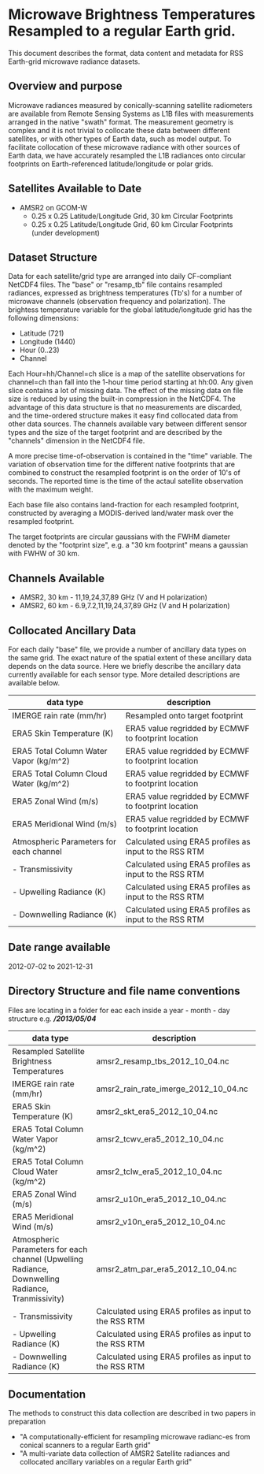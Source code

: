 # Microwave Brightness Temperatures Resampled to a regular Earth grid.

This document describes the format, data content and metadata for RSS Earth-grid microwave radiance datasets.  

## Overview and purpose
Microwave radiances measured by conically-scanning satellite radiometers are available from Remote Sensing Systems as L1B files with measurements arranged in the native "swath" format.  The measurement geometry is complex and it is not trivial to collocate these data between different satellites, or with other types of Earth data, such as model output.  To facilitate collocation of these microwave radiance with other sources of Earth data, we have accurately resampled the L1B radiances onto circular footprints on Earth-referenced latitude/longitude or polar grids.

## Satellites Available to Date
* AMSR2 on GCOM-W
    - 0.25 x 0.25 Latitude/Longitude Grid, 30 km Circular Footprints
    -  0.25 x 0.25 Latitude/Longitude Grid, 60 km Circular Footprints (under development)

## Dataset Structure
Data for each satellite/grid type are arranged into daily CF-compliant NetCDF4 files. The "base" or "resamp_tb" file contains resampled radiances, expressed as brightness temperatures (Tb's) for a number of microwave channels (observation frequency and polarization).  The brightess temperature variable for the global latitude/longitude grid has the following dimensions:

* Latitude (721)
* Longitude (1440)
* Hour (0..23)
* Channel

Each Hour=hh/Channel=ch slice is a map of the satellite observations for channel=ch than fall into the 1-hour time period starting at hh:00.  Any given slice contains a lot of missing data.  The effect of the missing data on file size is reduced by using the built-in compression in the NetCDF4.  The advantage of this data structure is that no measurements are discarded, and the time-ordered structure makes it easy find collocated data from other data sources.  The channels available vary between different sensor types and the size of the target footprint and are described by the "channels" dimension in the NetCDF4 file.

A more precise time-of-observation is contained in the "time" variable.  The variation of observation time for the different native footprints that are combined to construct the resampled footprint is on the order of 10's of seconds.  The reported time is the time of the actaul satellite observation with the maximum weight.

Each base file also contains land-fraction for each resampled footprint, constructed by averaging a MODIS-derived land/water mask over the resampled footprint.

The target footprints are circular gaussians with the FWHM diameter denoted by the "footprint size", e.g. a "30 km footprint" means a gaussian with FWHW of 30 km.

## Channels Available
* AMSR2, 30 km - 11,19,24,37,89 GHz (V and H polarization)
* AMSR2, 60 km - 6.9,7.2,11,19,24,37,89 GHz (V and H polarization)

    
## Collocated Ancillary Data
For each daily "base" file, we provide a number of ancillary data types on the same grid.  The exact nature of the spatial extent of these ancillary data depends on the data source.  Here we briefly describe the ancillary data currently available for each sensor type.  More detailed descriptions are available below.

| data type | description |
|-----------|-------------|
|IMERGE rain rate (mm/hr)| Resampled onto target footprint|
|ERA5 Skin Temperature (K)|ERA5 value regridded by ECMWF to footprint location|
|ERA5 Total Column Water Vapor (kg/m^2)|ERA5 value regridded by ECMWF to footprint location|
|ERA5 Total Column Cloud Water (kg/m^2)|ERA5 value regridded by ECMWF to footprint location|
|ERA5 Zonal Wind (m/s)|ERA5 value regridded by ECMWF to footprint location|
|ERA5 Meridional Wind (m/s)|ERA5 value regridded by ECMWF to footprint location|
|Atmospheric Parameters for each channel|Calculated using ERA5 profiles as input to the RSS RTM|
|- Transmissivity|Calculated using ERA5 profiles as input to the RSS RTM|
|- Upwelling Radiance (K)|Calculated using ERA5 profiles as input to the RSS RTM|
|- Downwelling Radiance (K)|Calculated using ERA5 profiles as input to the RSS RTM|

## Date range available
2012-07-02 to 2021-12-31

## Directory Structure and file name conventions
Files are locating in a folder for eac each inside a year - month - day structure e.g.
***/2013/05/04***

| data type | description |
|-----------|-------------|
|Resampled Satellite Brightness Temperatures|amsr2_resamp_tbs_2012_10_04.nc| 
|IMERGE rain rate (mm/hr)| amsr2_rain_rate_imerge_2012_10_04.nc|
|ERA5 Skin Temperature (K)|amsr2_skt_era5_2012_10_04.nc|
|ERA5 Total Column Water Vapor (kg/m^2)|amsr2_tcwv_era5_2012_10_04.nc|
|ERA5 Total Column Cloud Water (kg/m^2)|amsr2_tclw_era5_2012_10_04.nc|
|ERA5 Zonal Wind (m/s)|amsr2_u10n_era5_2012_10_04.nc|
|ERA5 Meridional Wind (m/s)|amsr2_v10n_era5_2012_10_04.nc|
|Atmospheric Parameters for each channel (Upwelling Radiance, Downwelling Radiance, Tranmissivity)|amsr2_atm_par_era5_2012_10_04.nc|
|- Transmissivity|Calculated using ERA5 profiles as input to the RSS RTM|
|- Upwelling Radiance (K)|Calculated using ERA5 profiles as input to the RSS RTM|
|- Downwelling Radiance (K)|Calculated using ERA5 profiles as input to the RSS RTM|

## Documentation
The methods to construct this data collection are described in two papers in preparation
* "A computationally-efficient for resampling microwave radianc-es from conical scanners to a regular Earth grid"
* "A multi-variate data collection of AMSR2 Satellite radiances and collocated ancillary variables on a regular Earth grid"









